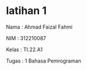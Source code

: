 # latihan 1
Nama    : Ahmad Faizal Fahmi

NIM     : 312210087

Kelas   : TI.22.A1

Tugas   : 1 Bahasa Pemrograman